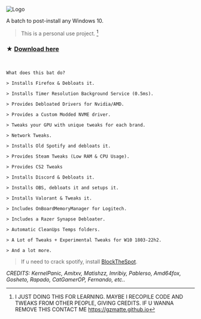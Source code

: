 ![Logo](https://github.com/gzmatte/ATR/assets/117684932/991378eb-b95b-4011-bf66-000f3dfe176d)



A batch to post-install any Windows 10.

> This is a personal use project. [^x]
[^x]: I JUST DOING THIS FOR LEARNING. MAYBE I RECOPILE CODE AND TWEAKS FROM OTHER PEOPLE, GIVING CREDITS. IF U WANNA REMOVE THIS CONTACT ME https://gzmatte.github.io

### ★ [Download here](https://github.com/gzmatte/ATR/releases/download/1/ATR.bat)


</br> 

```
What does this bat do?

> Installs Firefox & Debloats it.

> Installs Timer Resolution Background Service (0.5ms).

> Provides Debloated Drivers for Nvidia/AMD.

> Provides a Custom Modded NVME driver.

> Tweaks your GPU with unique tweaks for each brand.

> Network Tweaks.

> Installs Old Spotify and debloats it.

> Provides Steam Tweaks (Low RAM & CPU Usage).

> Provides CS2 Tweaks

> Installs Discord & Debloats it.

> Installs OBS, debloats it and setups it.

> Installs Valorant & Tweaks it.

> Includes OnBoardMemoryManager for Logitech.

> Includes a Razer Synapse Debloater.

> Automatic CleanUps Temps folders.

> A Lot of Tweaks + Experimental Tweaks for W10 1803-22h2.

> And a lot more.

```
> If u need to crack spotify, install [BlockTheSpot](https://github.com/mrpond/BlockTheSpot).

_CREDITS: KernelPanic, Amitxv, Matishzz, Imribiy, Pablerso, Amd64fox, Gosheto, Rapado, CatGamerOP, Fernando, etc.._ 
